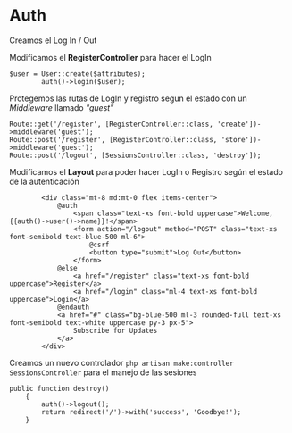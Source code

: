# Auth

Creamos el Log In / Out

Modificamos el **RegisterController** para hacer el LogIn

```
$user = User::create($attributes);
        auth()->login($user);
```

Protegemos las rutas de LogIn y registro segun el estado con un _Middleware_ llamado _"guest"_

```
Route::get('/register', [RegisterController::class, 'create'])->middleware('guest');
Route::post('/register', [RegisterController::class, 'store'])->middleware('guest');
Route::post('/logout', [SessionsController::class, 'destroy']);
```

Modificamos el **Layout** para poder hacer LogIn o Registro según el estado de la autenticación

```
        <div class="mt-8 md:mt-0 flex items-center">
            @auth
                <span class="text-xs font-bold uppercase">Welcome, {{auth()->user()->name}}!</span>
                <form action="/logout" method="POST" class="text-xs font-semibold text-blue-500 ml-6">
                    @csrf
                    <button type="submit">Log Out</button>
                </form>
            @else
                <a href="/register" class="text-xs font-bold uppercase">Register</a>
                <a href="/login" class="ml-4 text-xs font-bold uppercase">Login</a>
            @endauth
            <a href="#" class="bg-blue-500 ml-3 rounded-full text-xs font-semibold text-white uppercase py-3 px-5">
                Subscribe for Updates
            </a>
        </div>
```

Creamos un nuevo controlador `php artisan make:controller SessionsController` para el manejo de las sesiones

```
public function destroy()
    {
        auth()->logout();
        return redirect('/')->with('success', 'Goodbye!');
    }
```
